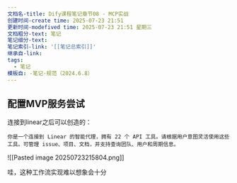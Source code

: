 ```yaml
---
文档名-title: Dify课程笔记章节08 - MCP实战
创建时间-create time: 2025-07-23 21:51
更新时间-modefived time: 2025-07-23 21:51 星期三
文档粗分-text: 笔记
笔记细分-text: 
笔记索引-link: '[[笔记总索引]]'
继承自-link: 
tags:
  - 笔记
模板自: -笔记-规范（2024.6.8）
---
```

## 配置MVP服务尝试




连接到linear之后可以创造的：
```
你是一个连接到 Linear 的智能代理，拥有 22 个 API 工具。请根据用户意图灵活使用这些工具。可管理 issue、项目、文档，并支持查询团队、用户和周期信息。
```

![[Pasted image 20250723215804.png]]

哇，这种工作流实现难以想象会十分